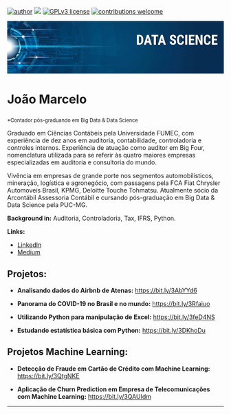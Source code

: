 [![author](https://img.shields.io/badge/author-jaomarcelofc-red.svg)](https://www.linkedin.com/in/joao-marcelo-fonseca-cunha) [![](https://img.shields.io/badge/python-3.7+-blue.svg)](https://www.python.org/downloads/release/python-365/) [![GPLv3 license](https://img.shields.io/badge/License-GPLv3-blue.svg)](http://perso.crans.org/besson/LICENSE.html) [![contributions welcome](https://img.shields.io/badge/contributions-welcome-brightgreen.svg?style=flat)](https://github.com/carlosfab/data_science/issues)

<p align="center">
  <img src="banner.png" >
</p>

# João Marcelo
<sub>*Contador pós-graduando em Big Data & Data Science</sub>

Graduado em Ciências Contábeis pela Universidade FUMEC, com experiência de dez anos em auditoria, contabilidade, controladoria e controles internos. Experiência de atuação como auditor em Big Four, nomenclatura utilizada para se referir às quatro maiores empresas especializadas em auditoria e consultoria do mundo.

Vivência em empresas de grande porte nos segmentos automobilísticos, mineração, logística e agronegócio, com passagens pela FCA Fiat Chrysler Automoveis Brasil, KPMG, Deloitte Touche Tohmatsu. Atualmente sócio da Arcontábil Assessoria Contábil e cursando pós-graduação em Big Data & Data Science pela PUC-MG.

**Background in:** Auditoria, Controladoria, Tax, IFRS, Python.

**Links:**

* [LinkedIn](https://www.linkedin.com/in/joão-marcelo-fonseca-cunha-097776a2/)
* [Medium](https://medium.com/@jmfonsecacunha)


## Projetos:

* **Analisando dados do Airbnb de Atenas:** https://bit.ly/3AbYYd6

* **Panorama do COVID-19 no Brasil e no mundo:** https://bit.ly/3Rfaiuo

* **Utilizando Python para manipulação de Excel:** https://bit.ly/3feD4NS

* **Estudando estatística básica com Python:** https://bit.ly/3DKhoDu

## Projetos Machine Learning:

* **Detecção de Fraude em Cartão de Crédito com Machine Learning:** https://bit.ly/3QtgNKE

* **Aplicação de Churn Prediction em Empresa de Telecomunicações com Machine Learning:** https://bit.ly/3QAUIdm

----
